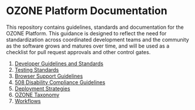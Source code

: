 OZONE Platform Documentation
============================

This repository contains guidelines, standards and documentation for the OZONE Platform. This guidance is designed to reflect the need for standardization across coordinated development teams and the community as the software grows and matures over time, and will be used as a checklist for pull request approvals and other control gates.

1. [Developer Guidelines and Standards](https://github.com/ozone-development/ozp-documentation/blob/master/developer-guidance.md)
2. [Testing Standards](https://github.com/ozone-development/ozp-documentation/blob/master/testing-standards.md)
3. [Browser Support Guidelines](https://github.com/ozone-development/ozp-documentation/blob/master/browser-support.md)
4. [508 Disability Compliance Guidelines](https://github.com/ozone-development/ozp-documentation/blob/master/508-compliance.md)
5. [Deployment Strategies](https://github.com/ozone-development/ozp-documentation/blob/master/deployment-strategies.md)
6. [OZONE Taxonomy](https://github.com/ozone-development/ozp-documentation/blob/master/taxonomy.md)
7. [Workflows](https://github.com/ozone-development/ozp-documentation/wiki/Workflows)

